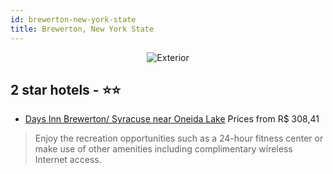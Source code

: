 ```yaml
---
id: brewerton-new-york-state
title: Brewerton, New York State
---
```


<center><img src="https://i.travelapi.com/hotels/1000000/130000/120600/120505/2d33f2ed_z.jpg" alt="Exterior" /></center>


##  2 star hotels - ⭐️⭐️

-    [Days Inn Brewerton/ Syracuse near Oneida Lake](https://us.hurb.com/hotels/brewerton/days-inn-brewerton-syracuse-near-oneida-lake-JNP-JP999010?cmp=18055) Prices from R$ 308,41
   > Enjoy the recreation opportunities such as a 24-hour fitness center or make use of other amenities including complimentary wireless Internet access.
